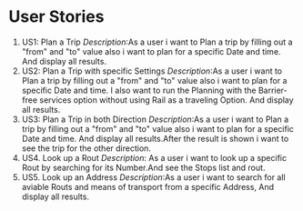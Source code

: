 # User Stories

1. US1: Plan a Trip
_Description_:As a user i want to Plan a trip by filling out a "from"  and "to" value also i want to plan for a specific Date and time. 
And display all results.
2. US2: Plan a Trip with specific Settings
_Description_:As a user i want to Plan a trip by filling out a "from"  and "to" value also i want to plan for a specific Date and time.
I also want to run the Planning with the Barrier-free services option without using Rail as a traveling Option. 
And display all results.
3. US3: Plan a Trip in both Direction
_Description_:As a user i want to Plan a trip by filling out a "from"  and "to" value also i want to plan for a specific Date and time.
And display all results.After the result is shown i want to see the trip for the other direction.
4. US4. Look up a Rout
_Description_: As a user i want to look up a specific Rout by searching for its Number.And see the Stops list and rout.
5. US5. Look up an Address
_Description_:As a user i want to search for all aviable Routs and means of transport from a specific Address, And display all results.



